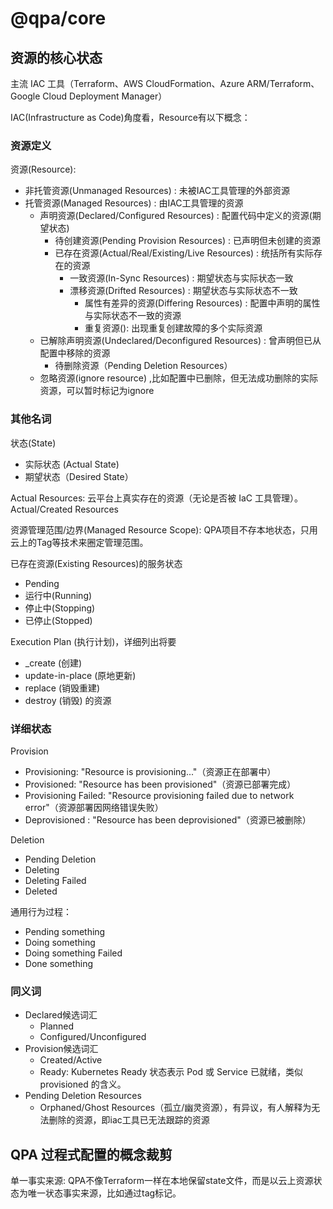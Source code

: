 # @qpa/core

## 资源的核心状态

主流 IAC 工具（Terraform、AWS CloudFormation、Azure ARM/Terraform、Google Cloud Deployment Manager）

IAC(Infrastructure as Code)角度看，Resource有以下概念：

### 资源定义

资源(Resource):

- 非托管资源(Unmanaged Resources) : 未被IAC工具管理的外部资源
- 托管资源(Managed Resources) : 由IAC工具管理的资源
  - 声明资源(Declared/Configured Resources) : 配置代码中定义的资源(期望状态)
    - 待创建资源(Pending Provision Resources) : 已声明但未创建的资源
    - 已存在资源(Actual/Real/Existing/Live Resources) : 统括所有实际存在的资源
      - 一致资源(In-Sync Resources) : 期望状态与实际状态一致
      - 漂移资源(Drifted Resources) : 期望状态与实际状态不一致
        - 属性有差异的资源(Differing Resources) : 配置中声明的属性与实际状态不一致的资源
		- 重复资源(): 出现重复创建故障的多个实际资源
  - 已解除声明资源(Undeclared/Deconfigured Resources) : 曾声明但已从配置中移除的资源
    - 待删除资源（Pending Deletion Resources）
  - 忽略资源(ignore resource) ,比如配置中已删除，但无法成功删除的实际资源，可以暂时标记为ignore

### 其他名词

状态(State)
- 实际状态 (Actual State) 
- 期望状态（Desired State）

Actual Resources: 云平台上真实存在的资源（无论是否被 IaC 工具管理）。	Actual/Created Resources

资源管理范围/边界(Managed Resource Scope):  QPA项目不存本地状态，只用云上的Tag等技术来圈定管理范围。

已存在资源(Existing Resources)的服务状态
- Pending
- 运行中(Running)
- 停止中(Stopping)
- 已停止(Stopped)

Execution Plan (执行计划)，详细列出将要 
- _create (创建)
- update-in-place (原地更新)
- replace (销毁重建)
- destroy (销毁) 的资源

### 详细状态

Provision
- Provisioning: "Resource is provisioning..."（资源正在部署中）
- Provisioned: "Resource has been provisioned"（资源已部署完成）
- Provisioning Failed: "Resource provisioning failed due to network error"（资源部署因网络错误失败）
- Deprovisioned : "Resource has been deprovisioned"（资源已被删除）

Deletion
* Pending Deletion
* Deleting
* Deleting Failed
* Deleted

通用行为过程：
* Pending something
* Doing something
* Doing something Failed
* Done something


### 同义词

- Declared候选词汇
	- Planned
	- Configured/Unconfigured
- Provision候选词汇
	- Created/Active
    - Ready: Kubernetes Ready 状态表示 Pod 或 Service 已就绪，类似 provisioned 的含义。
- Pending Deletion Resources
	- Orphaned/Ghost Resources（孤立/幽灵资源），有异议，有人解释为无法删除的资源，即iac工具已无法跟踪的资源

## QPA 过程式配置的概念裁剪

单一事实来源: QPA不像Terraform一样在本地保留state文件，而是以云上资源状态为唯一状态事实来源，比如通过tag标记。
